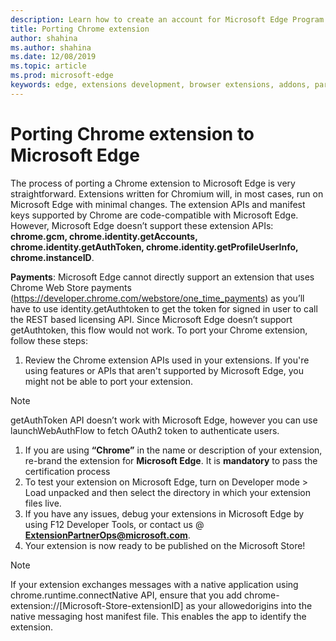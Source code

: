 ```yaml
---
description: Learn how to create an account for Microsoft Edge Program to Partner center.
title: Porting Chrome extension
author: shahina
ms.author: shahina
ms.date: 12/08/2019
ms.topic: article
ms.prod: microsoft-edge
keywords: edge, extensions development, browser extensions, addons, partner center, developer
---
```


# Porting Chrome extension to Microsoft Edge

The process of porting a Chrome extension to Microsoft Edge is very straightforward. Extensions written for Chromium will, in most cases, run on Microsoft Edge with minimal changes. The extension APIs and manifest keys supported by Chrome are code-compatible with Microsoft Edge. However, Microsoft Edge doesn’t support these extension APIs: **chrome.gcm, chrome.identity.getAccounts, chrome.identity.getAuthToken, chrome.identity.getProfileUserInfo, chrome.instanceID**.  

**Payments**: Microsoft Edge cannot directly support an extension that uses Chrome Web Store payments (<https://developer.chrome.com/webstore/one_time_payments>) as you’ll have to use identity.getAuthtoken to get the token for signed in user to call the REST based licensing API. Since Microsoft Edge doesn’t support getAuthtoken, this flow would not work.
To port your Chrome extension,  follow these steps:  

1. Review the Chrome extension APIs used in your extensions. If you're using features or APIs that aren't supported by Microsoft Edge, you might not be able to port your extension.

> [!Note]
> getAuthToken API doesn’t work with Microsoft Edge, however you can use launchWebAuthFlow to fetch OAuth2 token to authenticate users.

1. If you are using **“Chrome”** in the name or description of your extension, re-brand the extension for **Microsoft Edge**. It is **mandatory** to pass the certification process
1. To test your extension on Microsoft Edge, turn on Developer mode >  Load unpacked and then select the directory in which your extension files live.
1. If you have any issues, debug your extensions in Microsoft Edge by using F12 Developer Tools, or contact us @ **ExtensionPartnerOps@microsoft.com**.
1. Your extension is now ready to be published on the Microsoft Store!
  
> [!Note]
>If your extension exchanges messages with a native application using chrome.runtime.connectNative API, ensure that you add chrome-extension://[Microsoft-Store-extensionID] as your allowedorigins into the native messaging host manifest file. This enables the app to identify the extension.
